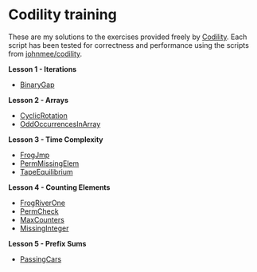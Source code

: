 # Codility training

These are my solutions to the exercises provided freely by [Codility](https://codility.com/programmers/lessons/). Each script has been tested for correctness and performance using the scripts from [johnmee/codility](https://github.com/johnmee/codility).

**Lesson 1 - Iterations**
- [BinaryGap](https://github.com/DWvanderMeer/codility/blob/main/L1_BinaryGap.py)

**Lesson 2 - Arrays**
- [CyclicRotation](https://github.com/DWvanderMeer/codility/blob/main/L2_CyclicRotation.py)
- [OddOccurrencesInArray](https://github.com/DWvanderMeer/codility/blob/main/L2_OddOccurrencesInArray_unfinished.py)

**Lesson 3 - Time Complexity**
- [FrogJmp](https://github.com/DWvanderMeer/codility/blob/main/L3_FrogJmp.py)
- [PermMissingElem](https://github.com/DWvanderMeer/codility/blob/main/L3_PermMissingElem.py)
- [TapeEquilibrium](https://github.com/DWvanderMeer/codility/blob/main/L3_TapeEquilibrium.py)

**Lesson 4 - Counting Elements**
- [FrogRiverOne](https://github.com/DWvanderMeer/codility/blob/main/L4_FrogRiverOne.py)
- [PermCheck](https://github.com/DWvanderMeer/codility/blob/main/L4_PermCheck.py)
- [MaxCounters](https://github.com/DWvanderMeer/codility/blob/main/L4_MaxCounters.py)
- [MissingInteger](https://github.com/DWvanderMeer/codility/blob/main/L4_MissingInteger.py)

**Lesson 5 - Prefix Sums**
- [PassingCars](https://github.com/DWvanderMeer/codility/blob/main/L5_PassingCars.py)